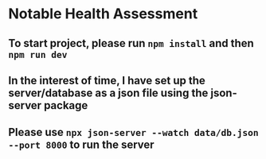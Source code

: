 # Notable Health Assessment

## To start project, please run `npm install` and then `npm run dev`

## In the interest of time, I have set up the server/database as a json file using the json-server package

## Please use `npx json-server --watch data/db.json --port 8000` to run the server
